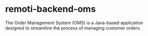 # remoti-backend-oms
The Order Management System (OMS) is a Java-based application designed to streamline the process of managing customer orders.
